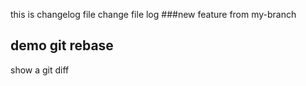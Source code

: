 this is changelog file
change file log
###new feature from my-branch
## demo git rebase
show a git diff
